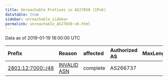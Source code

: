 ```yaml
---
title: Unreachable Prefixes in AS27650 (IPv6)
datatable: true
sidebar: unreachable_sidebar
permalink: unreachable_AS27650-v6.html
---
```


Data as of 2019-01-19 18:00:00 UTC


<div class="datatable-begin"></div>

| Prefix                                                       | Reason                                                                                                   | affected   | Authorized AS   |   MaxLength | Anchor                                         |   unreachable /48s |
|:-------------------------------------------------------------|:---------------------------------------------------------------------------------------------------------|:-----------|:----------------|------------:|:-----------------------------------------------|-------------------:|
| [2801:12:7000::/48](https://stat.ripe.net/2801:12:7000::/48) | [INVALID ASN](https://rpki-validator.ripe.net/announcement-preview?asn=AS27650&prefix=2801:12:7000::/48) | complete   | AS266737        |          48 | [LACNIC](unreachable_LACNIC_RPKI_Root-v6.html) |                  1 |

<div class="datatable-end"></div>
